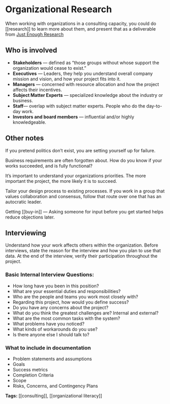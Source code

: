 # Organizational Research

When working with organizations in a consulting capacity, you could do [[research]] to learn more about them, and present that as a deliverable from [Just Enough Research](https://abookapart.com/products/just-enough-research)

## Who is involved

- **Stakeholders** — defined as “those groups without whose support the organization would cease to exist.”
- **Executives** — Leaders, they help you understand overall company mission and vision, and how your project fits into it.
- **Managers** — concerned with resource allocation and how the project affects their incentives.
- **Subject Matter Experts** — specialized knowledge about the industry or business.
- **Staff**— overlap with subject matter experts. People who do the day-to-day work.
- **Investors and board members** — influential and/or highly knowledgeable.

## Other notes

If you pretend politics don’t exist, you are setting yourself up for failure.
 
Business requirements are often forgotten about. How do you know if your works succeeded, and is fully functional?

It’s important to understand your organizations priorities. The more important the project, the more likely it is to succeed.

Tailor your design process to existing processes. If you work in a group that values collaboration and consensus, follow that route over one that has an autocratic leader.

Getting [[buy-in]] — Asking someone for input before you get started helps reduce objections later.

## Interviewing

Understand how your work affects others within the organization. Before interviews, state the reason for the interview and how you plan to use that data. At the end of the interview, verify their participation throughout the project.


### Basic Internal Interview Questions: 
  - How long have you been in this position?
  - What are your essential duties and responsibilities?
  - Who are the people and teams you work most closely with?
  - Regarding this project, how would you define success?
  - Do you have any concerns about the project?
  - What do you think the greatest challenges are? Internal and external?
  - What are the most common tasks with the system?
  - What problems have you noticed?
  - What kinds of workarounds do you use?
  - Is there anyone else I should talk to?

### What to include in documentation

  - Problem statements and assumptions
  - Goals
  - Success metrics
  - Completion Criteria
  - Scope
  - Risks, Concerns, and Contingency Plans

  **Tags:** [[consulting]], [[organizational literacy]]